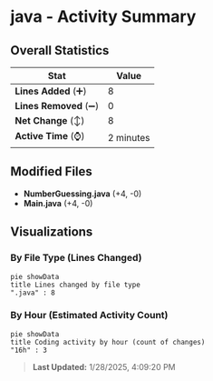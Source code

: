 # java - Activity Summary 

## Overall Statistics

| Stat                   | Value                                                             |
| ---------------------- | ----------------------------------------------------------------- |
| **Lines Added** (➕)   | 8                                          |
| **Lines Removed** (➖) | 0                                        |
| **Net Change** (↕)    | 8                |
| **Active Time** (⌚)   | 2 minutes |


## Modified Files
- **NumberGuessing.java** (+4, -0)
- **Main.java** (+4, -0)

## Visualizations

### By File Type (Lines Changed)

```mermaid
pie showData
title Lines changed by file type
".java" : 8
```

### By Hour (Estimated Activity Count)

```mermaid
pie showData
title Coding activity by hour (count of changes)
"16h" : 3
```


> **Last Updated:** 1/28/2025, 4:09:20 PM